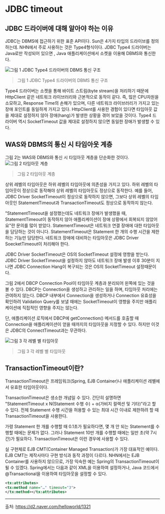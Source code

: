 # JDBC timeout

## JDBC 드라이버에 대해 알아야 하는 이유
 JDBC는 DBMS에 접근하기 위한 표준 API이다. Sun은 4가지 타입의 드라이브를 정의하는데. NHN에서 주로 사용하는 것은 Type4형식이다. JDBC Type4 드라이버는 Java로만 작성되어 있으면 , Java 애플리케이션에서 소켓을 이용해 DBMS와 통신한다. 

![그림 1 JDBC Type4 드라이버의 DBMS 통신 구조](https://d2.naver.com/content/images/2015/06/helloworld-1321-1.png)
>그림 1 JDBC Type4 드라이버의 DBMS 통신 구조

Type4 드라이버는 소켓을 통해 바이트 스트림(byte stream)을 처리하기 때문에 HttpClient 같은 네트워크 라이브러리와 근본적으로 동작이 같다. 즉, 많은 CPU자원을 소모하고, Response Time의 손해가 있으며, 다른 네트워크 라이브러리가 가지고 있는 장애 포인트를 동일하게 가지고 있다. HttpClient를 사용한 경험이 있다면 타임아웃 값을 제대로 설정하지 않아 장애(hang)가 발생한 상황을 겪어 보았을 것이다. Type4 드라이버 역시 SocketTimeout 값을 제대로 설정하지 않으면 동일한 장애가 발생할 수 있다.

## WAS와 DBMS의 통신 시 타임아웃 계층
그림 2는 WAS와 DBMS와 통신 시 타임아웃 계층을 단순화한 것이다.
![그림 2 타임아웃 계층](https://d2.naver.com/content/images/2015/06/helloworld-1321-2.png)
> 그림 2 타임아웃 계층

상위 레벨의 타임아웃은 하위 레벨의 타임아웃에 의존성을 가지고 있다. 하위 레벨의 타임아웃이 정상으로 동작해야 상위 레벨의 타임아웃도 정상으로 동작한다. 예를 들어, JDBC Driver SocketTimeout이 정상으로 동작하지 않으면, 그보다 상위 레벨의 타임아웃인 StatementTimeout과 TransactionTimeout도 정상으로 동작하지 않는다.

"StatementTimeout을 설정했는데도 네트워크 장애가 발생했을 때, StatementTimeout이 동작하지 않아 애플리케이션이 장애 상황에서 회복되지 않았어요"란 문의를 많이 받았다. StatementTimeout은 네트워크 연결 장애에 대한 타임아웃을 담당하는 것이 아니다. StatementTimeout은 Statement 한 개의 수행 시간을 제한하는 기능만 담당한다. 네트워크 장애에 대비하는 타임아웃은 JDBC Driver SoecketTimeout이 처리해야 한다.

JDBC Driver SocketTimeout은 OS의 SocketTimeout 설정에 영향을 받는다. JDBC Driver SocketTimeout을 설정하지 않아도 네트워크 장애 발생 이후 30분이 지나면 JDBC Connection Hang이 복구되는 것은 OS의 SocketTimeout 설정때문이다.

그림 2에서 DBCP Connection Pool이 타임아웃 계층과 분리되어 왼쪽에 있는 것을 볼 수 있다. DBCP는 Connection을 생성하고 관리하는 일을 하며, 타임아웃 처리에는 관여하지 않는다. DBCP 내부에서 Connection을 생성하거나 Connection 유효성을 확인하려 Validation Query를 보낼 때에는 SocketTimeout이 영향을 주지만 애플리케이션에 직접적인 영향을 주지는 않는다.

단, 애플리케이션 로직에서 DBCP에 getConnection() 메서드를 호출할 때 Connection을 애플리케이션이 얻을 때까지의 타임아웃을 지정할 수 있다. 하지만 이것은 JDBC의 ConnectTimeout과는 무관하다.

![그림 3 각 레벨 별 타임아웃](https://d2.naver.com/content/images/2015/06/helloworld-1321-3.png)
>그림 3 각 레벨 별 타임아웃

## TransactionTimeout이란?
TransactionTimeout은 프레임워크(Spring, EJB Container)나 애플리케이션 레벨에서 유효한 타임아웃이다.

TransactionTimeout은 생소한 개념일 수 있다. 간단히 설명하면 "StatementTimeout x N(Statement 수행 수) + α(가비지 컬렉션 및 기타)"라고 할 수 있다. 전체 Statement 수행 시간을 허용할 수 있는 최대 시간 이내로 제한하려 할 때 TransactionTimeout을 사용한다.

가령 Statement 한 개를 수행할 때 0.1초가 필요하다면, 몇 개 안 되는 Statement를 수행할 때에는 문제가 없다. 그러나 Statement 10만 개를 수행할 때에는 일만 초(약 7시간)가 필요하다. TransactionTimeout은 이런 경우에 사용할 수 있다.

실 구현체로 EJB CMT(Container Managed Transaction)가 가장 대표적인 예이다. EJB CMT는 제작사마다 구현 방식과 동작 과정이 다르다. NHN에서는 EJB Container를 사용하지 않으므로, 가장 익숙한 예는 Spring의 TransactionTimeout이 될 수 있겠다. Spring에서는 다음과 같이 XML을 이용하여 설정하거나, Java 코드에서 @Transactional을 이용하여 타임아웃을 설정할 수 있다.

~~~xml
<tx:attributes>  
<tx:method name="…" timeout="3">  
</tx:method></tx:attributes>  
~~~

---
출처: https://d2.naver.com/helloworld/1321
